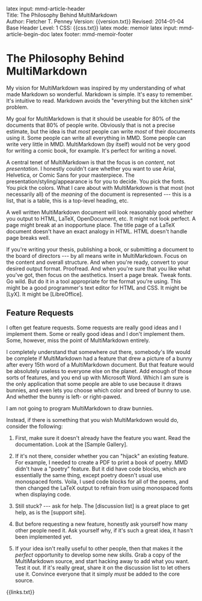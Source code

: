 latex input:	mmd-article-header  
Title:	The Philosophy Behind MultiMarkdown  
Author:	Fletcher T. Penney
Version:	{{version.txt}}
Revised:	2014-01-04 
Base Header Level:	1
CSS:	{{css.txt}}
latex mode:	memoir
latex input:	mmd-article-begin-doc
latex footer:	mmd-memoir-footer

# The Philosophy Behind MultiMarkdown #

My vision for MultiMarkdown was inspired by my understanding of what made Markdown so wonderful.  Markdown is simple.  It's easy to remember.  It's intuitive to read.  Markdown avoids the "everything but the kitchen sink" problem.

My goal for MultiMarkdown is that it should be useable for 80% of the documents that 80% of people write.  Obviously that is not a precise estimate, but the idea is that *most* people can write *most* of their documents using it.  Some people can write all everything in MMD.  Some people can write very little in MMD.  MultiMarkdown (by itself) would not be very good for writing a comic book, for example.  It's perfect for writing a novel.

A central tenet of MultiMarkdown is that the focus is on *content*, not *presentation*.  I  honestly couldn't care whether you want to use Arial, Helvetica, or Comic Sans for your masterpiece.  The presentation/styling/appearance is for you to decide.  You pick the fonts.  You pick the colors.  What I care about with MultiMarkdown is that most (not necessarily all) of the *meaning* of the document is represented --- this is a list, that is a table, this is a top-level heading, etc.

A well written MultiMarkdown document will look reasonably good whether you output to HTML, LaTeX, OpenDocument, etc.  It might not look perfect.  A page might break at an inopportune place.  The title page of a LaTeX document doesn't have an exact analogy in HTML.  HTML doesn't handle page breaks well.  

If you're writing your thesis, publishing a book, or submitting a document to the board of directors --- by all means write in MultiMarkdown.  Focus on the content and overall structure.  And when you're ready, convert to your desired output format.  Proofread.  And when you're sure that you like what you've got, then focus on the aesthetics.  Insert a page break.  Tweak fonts.  Go wild.  But do it in a tool appropriate for the format you're using.  This might be a good programmer's text editor for HTML and CSS.  It might be [LyX]. It might be [LibreOffice].


## Feature Requests ##

I often get feature requests.  Some requests are really good ideas and I implement them.  Some or really good ideas and I don't implement them.  Some, however, miss the point of MultiMarkdown entirely.

I completely understand that somewhere out there, somebody's life would be complete if MultiMarkdown had a feature that drew a picture of a bunny after every 15th word of a MultiMarkdown document.  But that feature would be absolutely useless to everyone else on the planet.  Add enough of those sorts of features, and you end up with Microsoft Word.  Which I am sure is the only application that some people are able to use because it draws bunnies, and even lets you choose which color and breed of bunny to use.  And whether the bunny is left- or right-pawed.

I am not going to program MultiMarkdown to draw bunnies.

Instead, if there is something that you wish MultiMarkdown would do, consider the following:

1. First, make sure it doesn't already have the feature you want.  Read the documentation.  Look at the [Sample Gallery].

2. If it's not there, consider whether you can "hijack" an existing feature.  For example, I needed to create a PDF to print a book of poetry.  MMD didn't have a "poetry" feature.  But it did have code blocks, which are essentially the same thing, except poetry doesn't usual use monospaced fonts.  Voila, I used code blocks for all of the poems, and then changed the LaTeX output to refrain from using monospaced fonts when displaying code.

3. Still stuck? --- ask for help.  The [discussion list] is a great place to get help, as is the [support site].

4. But before requesting a new feature, honestly ask yourself how many other people need it.  Ask yourself why, if it's such a great idea, it hasn't been implemented yet. 

5. If your idea isn't really useful to other people, then that makes it the *perfect* opportunity to develop some new skills.  Grab a copy of the MultiMarkdown source, and start hacking away to add what you want.  Test it out.  If it's really great, share it on the discussion list to let others use it.  Convince everyone that it simply *must* be added to the core source.


{{links.txt}}
